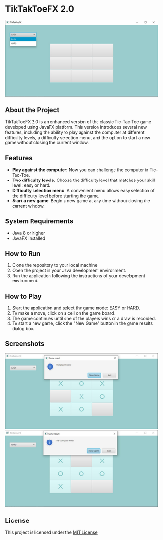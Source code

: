 # TikTakToeFX 2.0

![TikTakToeFX](TTTFX%202.0.jpg)

## About the Project

TikTakToeFX 2.0 is an enhanced version of the classic Tic-Tac-Toe game developed using JavaFX platform. This version introduces several new features, including the ability to play against the computer at different difficulty levels, a difficulty selection menu, and the option to start a new game without closing the current window.

## Features

- **Play against the computer:** Now you can challenge the computer in Tic-Tac-Toe.
- **Two difficulty levels:** Choose the difficulty level that matches your skill level: easy or hard.
- **Difficulty selection menu:** A convenient menu allows easy selection of the difficulty level before starting the game.
- **Start a new game:** Begin a new game at any time without closing the current window.

## System Requirements

- Java 8 or higher
- JavaFX installed

## How to Run

1. Clone the repository to your local machine.
2. Open the project in your Java development environment.
3. Run the application following the instructions of your development environment.

## How to Play

1. Start the application and select the game mode: EASY or HARD.
2. To make a move, click on a cell on the game board.
3. The game continues until one of the players wins or a draw is recorded.
4. To start a new game, click the "New Game" button in the game results dialog box.

## Screenshots

![Screenshot 1](Screenshot_1.jpg)
![Screenshot 2](Screenshot_2.jpg)

## License

This project is licensed under the [MIT License](LICENSE).
